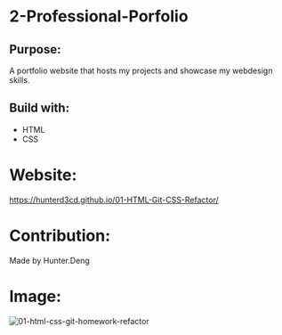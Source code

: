 # 2-Professional-Porfolio

## Purpose:

A portfolio website that hosts my projects and showcase my webdesign skills.

## Build with:

- HTML
- CSS

# Website:

https://hunterd3cd.github.io/01-HTML-Git-CSS-Refactor/

# Contribution:

Made by Hunter.Deng

# Image:

![01-html-css-git-homework-refactor](https://user-images.githubusercontent.com/82790906/117582479-07b8fe00-b0b7-11eb-9b24-7b05f7419f55.png)
